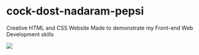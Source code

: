 # cock-dost-nadaram-pepsi
Creative HTML and CSS Website
  Made to demonstrate my Front-end Web Development skills


![](https://github.com/roozbeh95m/cock-dost-nadaram-pepsi/blob/master/Screen%20Shot%201399-06-13%20at%2008.14.09.png)
